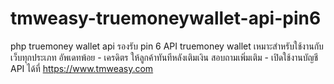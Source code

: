 # tmweasy-truemoneywallet-api-pin6
php truemoney wallet api รองรับ pin 6
API truemoney wallet เหมาะสำหรับใช้งานกับเว็บทุกประเภท อัพเดทพ้อย - เครดิตร ให้ลูกค้าทันทีหลังเติมเงิน
สอบถามเพิ่มเติม - เปิดใช้งานบัญชี API ได้ที่ https://www.tmweasy.com
